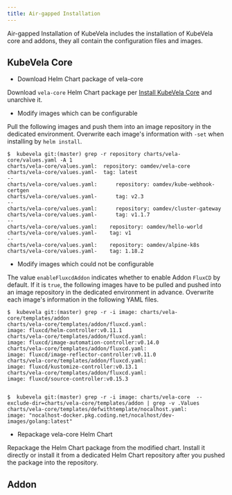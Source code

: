 ```yaml
---
title: Air-gapped Installation
---
```


Air-gapped Installation of KubeVela includes the installation of KubeVela core and addons, they all contain the configuration files and images.

## KubeVela Core

- Download Helm Chart package of vela-core

Download `vela-core` Helm Chart package per [Install KubeVela Core](../../install) and unarchive it.

- Modify images which can be configurable

Pull the following images and push them into an image repository in the dedicated environment. Overwrite each image's
information with `-set` when installing by `helm install`.

```shell
$  kubevela git:(master) grep -r repository charts/vela-core/values.yaml -A 1
charts/vela-core/values.yaml:  repository: oamdev/vela-core
charts/vela-core/values.yaml-  tag: latest
--
charts/vela-core/values.yaml:      repository: oamdev/kube-webhook-certgen
charts/vela-core/values.yaml-      tag: v2.3
--
charts/vela-core/values.yaml:      repository: oamdev/cluster-gateway
charts/vela-core/values.yaml-      tag: v1.1.7
--
charts/vela-core/values.yaml:    repository: oamdev/hello-world
charts/vela-core/values.yaml-    tag: v1
--
charts/vela-core/values.yaml:    repository: oamdev/alpine-k8s
charts/vela-core/values.yaml-    tag: 1.18.2
```

- Modify images which could not be configurable

The value `enableFluxcdAddon` indicates whether to enable Addon `FluxCD` by default. If it is `true`, the following images
have to be pulled and pushed into an image repository in the dedicated environment in advance. Overwrite each image's information
in the following YAML files.

```shell
$  kubevela git:(master) grep -r -i image: charts/vela-core/templates/addon
charts/vela-core/templates/addon/fluxcd.yaml:                      image: fluxcd/helm-controller:v0.11.1
charts/vela-core/templates/addon/fluxcd.yaml:                      image: fluxcd/image-automation-controller:v0.14.0
charts/vela-core/templates/addon/fluxcd.yaml:                      image: fluxcd/image-reflector-controller:v0.11.0
charts/vela-core/templates/addon/fluxcd.yaml:                      image: fluxcd/kustomize-controller:v0.13.1
charts/vela-core/templates/addon/fluxcd.yaml:                      image: fluxcd/source-controller:v0.15.3


$  kubevela git:(master) grep -r -i image: charts/vela-core  --exclude-dir=charts/vela-core/templates/addon | grep -v .Values
charts/vela-core/templates/defwithtemplate/nocalhost.yaml:        						image: "nocalhost-docker.pkg.coding.net/nocalhost/dev-images/golang:latest"
```

- Repackage vela-core Helm Chart

Repackage the Helm Chart package from the modified chart. Install it directly or install it from a dedicated Helm Chart
repository after you pushed the package into the repository.

## Addon

